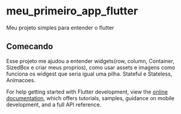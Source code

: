 # meu_primeiro_app_flutter

Meu projeto simples para entender o flutter

## Comecando

Esse projeto me ajudou a entender widgets(row, column, Container, SizedBox e criar meus proprios), como usar assets e imagens como funciona os widgest que seria igual uma pilha.
Stateful e Stateless, Animacoes.


For help getting started with Flutter development, view the
[online documentation](https://docs.flutter.dev/), which offers tutorials,
samples, guidance on mobile development, and a full API reference.
